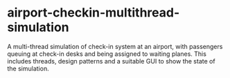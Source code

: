 # airport-checkin-multithread-simulation
A multi-thread simulation of check-in system at an airport, with passengers queuing at check-in desks and being assigned to waiting planes. This includes threads, design patterns and a suitable GUI to show the state of the simulation.
